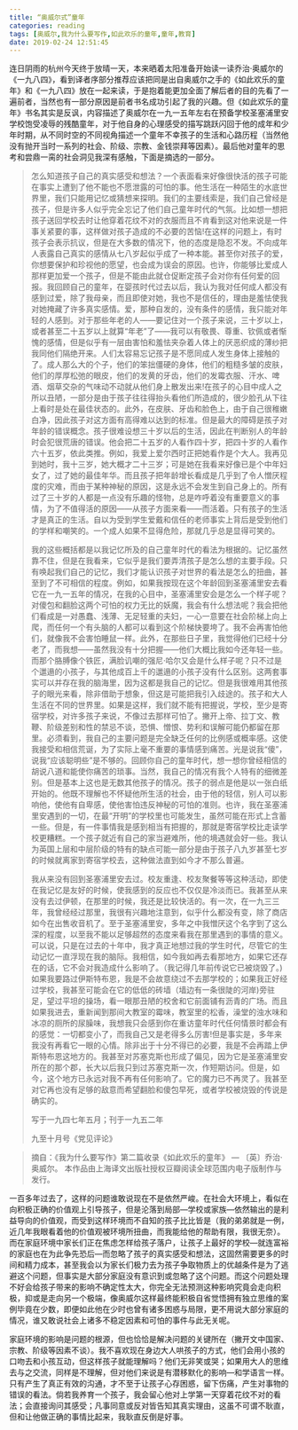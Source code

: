 ```yaml
---
title: “奥威尔式”童年
categories: reading
tags: [奥威尔,我为什么要写作,如此欢乐的童年,童年,教育]
date: 2019-02-24 12:51:45
---
```


连日阴雨的杭州今天终于放晴一天，本来晒着太阳准备开始读一读乔治·奥威尔的《一九八四》，看到译者序部分推荐应该把同是出自奥威尔之手的《如此欢乐的童年》和《一九八四》放在一起来读，于是抱着能更加全面了解后者的目的先看了一遍前者，当然也有一部分原因是前者书名成功引起了我的兴趣。但《如此欢乐的童年》书名其实是反讽，内容描述了奥威尔在一九一五年左右在预备学校圣塞浦里安学校饱受凌辱的残酷童年，对于他自身的心理感受的描写跳跃闪回于他的成年和少年时期，从不同时空的不同视角描述一个童年不幸孩子的生活和心路历程（当然他没有抛开当时一系列的社会、阶级、宗教、金钱崇拜等因素）。最后他对童年的思考和尝鼎一脔的社会洞见我深有感触，下面是摘选的一部分。

> 怎么知道孩子自己的真实感受和想法？一个表面看来好像很快活的孩子可能在事实上遭到了他不能也不愿泄露的可怕的事。他生活在一种陌生的水底世界里，我们只能用记忆或猜想来探明。我们的主要线索是，我们自己曾经是孩子，但是许多人似乎完全忘记了他们自己童年时代的气氛。比如想一想把孩子送回学校去时让他穿着花纹不对的衣服而且不肯看到这对他来说是一件事关紧要的事，这样做对孩子造成的不必要的苦恼!在这样的问题上，有时孩子会表示抗议，但是在大多数的情况下，他的态度是隐忍不发。不向成年人表露自己真实的感情从七八岁起似乎成了一种本能。甚至你对孩子的爱，你想要保护和珍视他的愿望，也会成为误会的原因。也许，你能够比爱成人那样更加爱一个孩子，但是不能由此就仓促断定孩子会对你有任何爱的回报。我回顾自己的童年，在婴孩时代过去以后，我认为我对任何成人都没有感到过爱，除了我母亲，而且即使对她，我也不是信任的，理由是羞怯使我对她掩藏了许多真实感情。爱，那种自发的，没有条件的感情，我只能对年轻的人感到。对于那些年老的人——要记住对一个孩子来说，三十岁以上，或者甚至二十五岁以上就算“年老”了——我可以有敬畏、尊重、钦佩或者惭愧的感情，但是似乎有一层由害怕和羞怯夹杂着人体上的厌恶织成的薄纱把我同他们隔绝开来。人们太容易忘记孩子是不愿同成人发生身体上接触的了。成人那么大的个子，他们的笨拙僵硬的身体，他们的粗糙多皱的皮肤，他们的厚厚松弛的眼皮，他们的发黄的牙齿，他们的发霉衣服、汗水、啤酒、烟草交杂的气味动不动就从他们身上散发出来!在孩子的心目中成人之所以丑陋，一部分是由于孩子往往得抬头看他们所造成的，很少脸孔从下往上看时是处在最佳状态的。此外，在皮肤、牙齿和脸色上，由于自己很稚嫩白净，因此孩子对这方面有高得难以达到的标准。但是最大的障碍是孩子对年龄的错误概念。孩子很难设想三十岁以后的生活，因此在判断别人的年龄时会犯很荒唐的错误。他会把二十五岁的人看作四十岁，把四十岁的人看作六十五岁，依此类推。例如，我爱上爱尔西时正把她看作是个大人。我再见到她时，我十三岁，她大概才二十三岁；可是她在我看来好像已是个中年妇女了，过了她的最佳年华。而且孩子把年龄增长看成是几乎到了令人憎厌程度的灾难，而由于某种神秘的原因，这是永远不会发生到自己身上的。所有过了三十岁的人都是一点没有乐趣的怪物，总是咋呼着没有重要意义的事情，为了不值得活的原因——从孩子方面来看——而活着。只有孩子的生活才是真正的生活。自以为受到学生爱戴和信任的老师事实上背后是受到他们的学样和嘲笑的。一个成人如果不显得危险，那就几乎总是显得可笑的。
>
> 我的这些概括都是以我记忆所及的自己童年时代的看法为根据的。记忆虽然靠不住，但是在我看来，它似乎是我们要弄清孩子是怎么想的主要手段。只有唤起我们自己的记忆，我们才能认识孩子对世界的看法是怎么的扭曲，甚至到了不可相信的程度。例如，如果我按现在这个年龄回到圣塞浦里安去看它在一九一五年的情况，在我的心目中，圣塞浦里安会是怎么一个样子呢？对傻包和翻脸这两个可怕的权力无比的妖魔，我会有什么想法呢？我会把他们看成是一对愚蠢、浅薄、无足轻重的夫妇，一心一意要在社会阶梯上向上爬，而任何一个有头脑的人都可以看到这个阶梯快要垮了。我不会再害怕他们，就像我不会害怕睡鼠一样。此外，在那些日子里，我觉得他们已经十分老了，而我想——虽然我没有十分把握——他们大概比我如今还年轻一些。而那个胳膊像个铁匠，满脸讥嘲的强尼·哈尔又会是什么样子呢？只不过是个邋遢的小孩子，与其他成百上千的邋遢的小孩子没有什么区别。这两套事实可以并存在我的脑海里，因为这都是我自己的记忆。但是我很难用其他孩子的眼光来看，除非借助于想象，但这是可能把我引入歧途的。孩子和大人生活在不同的世界里。如果是这样，我们就不能有把握说，学校，至少是寄宿学校，对许多孩子来说，不像过去那样可怕了。撇开上帝、拉丁文、教鞭、阶级差别和性的禁忌不谈，恐惧、憎恨、势利和误解可能仍都留在那里。必须看到，我自己的主要问题是完全缺乏任何的比例感或概率感。这使我接受和相信荒诞，为了实际上毫不重要的事情感到痛苦。光是说我“傻”，说我“应该聪明些”是不够的。回顾你自己的童年时代，想一想你曾经相信的胡说八道和能使你痛苦的琐事。当然，我自己的情况有我个人特有的细微差别。但是基本上这也是无数其他孩子的情况。孩子的弱点是他是以一张白纸开始的。他既不理解也不怀疑他所生活的社会，由于他的轻信，别人可以影响他，使他有自卑感，使他害怕违反神秘的可怕的准则。也许，我在圣塞浦里安遇到的一切，在最“开明”的学校里也可能发生，虽然可能在形式上含蓄一些。但是，有一件事情我是感到相当有把握的，那就是寄宿学校比走读学校更糟糕。一个孩子就近有自己的家当避难所，他的境遇就会好一些。我认为英国上层和中层阶级的特有的缺点可能一部分是由于孩子八九岁甚至七岁的时候就离家到寄宿学校去，这种做法直到如今才不那么普遍。
>
> 我从来没有回到圣塞浦里安去过。校友重逢、校友聚餐等等这种活动，即使在我记忆是友好的时候，使我感到的反应也不仅仅是冷淡而已。我甚至从来没有去过伊顿，在那里的时候，我还是比较快活的。有一次，在一九三三年，我曾经经过那里，我很有兴趣地注意到，似乎什么都没有变，除了商店如今在出售收音机了。至于圣塞浦里安，多年之中我憎厌这个名字到了这么深的程度，以至我不能以足够超然的态度来看我在那里遇到的事情的意义。可以说，只是在过去的十年中，我才真正地想过我的学生时代，尽管它的生动记忆一直浮现在我的脑际。我相信，如今我如再去看那地方，如果它还存在的话，它不会对我造成什么影响了。（我记得几年前传说它已被烧毁了。)如果我要路过伊斯特布恩，我是不会故意绕过不去那学校的；如果我正好经过学校，我甚至可能会在它的低低的砖墙（墙边有一条很陡的河岸)旁驻足，望过平坦的操场，看一眼那丑陋的校舍和它前面铺有沥青的广场。而且如果我进去，重新闻到那间大教室的霉味，教室里的松香，澡堂的浊水味和冰凉的厕所的尿臊味，我想我只会感到你在重访童年时代任何情景时都会有的感觉：一切都变小了，而我自己又是老得多么厉害!但是事实是，多年来我没有再看它一眼的心情。除非出于十分不得已的必要，我是不会再踏上伊斯特布恩这地方的。我甚至对苏塞克斯也形成了偏见，因为它是圣塞浦里安所在的那个郡，长大以后我只到过苏塞克斯一次，作短期访问。但是，如今，这个地方已永远对我不再有任何影响了。它的魔力已不再灵了。我甚至对它再也没有足够的敌意而希望翻脸和傻包早死，或者学校被烧毁的传说是确实的。
>
> 写于一九四七年五月；刊于一九五二年
>
> 九至十月号《党见评论》

> 摘自：《我为什么要写作》第二篇收录《如此欢乐的童年》 — 〔英〕乔治·奥威尔。 本作品由上海译文出版社授权豆瓣阅读全球范围内电子版制作与发行。

一百多年过去了，这样的问题谁敢说现在不是依然严峻。在社会大环境上，看似在向积极正确的价值观上引导孩子，但是沦落到局部—学校或家族—依然输出的是利益导向的价值观，而受到这样环境而不自知的孩子比比皆是（我的弟弟就是一例，近几年我眼看着他的价值观被环境所扭曲，而我能给他的帮助有限，我很无奈）。而在家庭环境中家长们正在焦虑怎样给孩子落户，让孩子上最好的学校—就连富裕的家庭也在为此争先恐后—而忽略了孩子的真实感受和想法，这固然需要更多的时间和精力成本，甚至我会以为家长们极力去为孩子争取物质上的优越条件是为了逃避这个问题，但事实是大部分家庭没有意识到或忽略了这个问题。而这个问题处理不好会给孩子带来的影响不确定性太大，你完全无法预测这种影响究竟会走向积极，抑或是走向另一个极端，像奥威尔这样最终能积极自省觉悟拥有独立思维的案例毕竟在少数，即便如此他在少时也曾有诸多困惑与局限，更不用说大部分家庭的情况，谁又敢说社会上诸多不稳定因素和可怕的事件与此无关呢。 

家庭环境的影响是问题的根源，但也恰恰是解决问题的关键所在（撇开文中国家、宗教、阶级等因素不谈）。我不喜欢现在身边大人哄孩子的方式，他们会用小孩的口吻去和小孩互动，但这样孩子就能理解吗？他们无非笑或哭；如果用大人的思维去与之交流，同样是不理解，但对他们来说是有潜移默化的影响—和学语言一样。只有产生了真正有效的沟通，才不至于让孩子心存困惑，留下伤痛，产生对事物的错误的看法。倘若我养育一个孩子，我会留心他对上学第一天穿着花纹不对的看法；会直接询问其感受；凡事同意或反对皆告知其真实理由，这虽不可谓不耿直，但和让他做正确的事情比起来，我耿直反倒是好事。